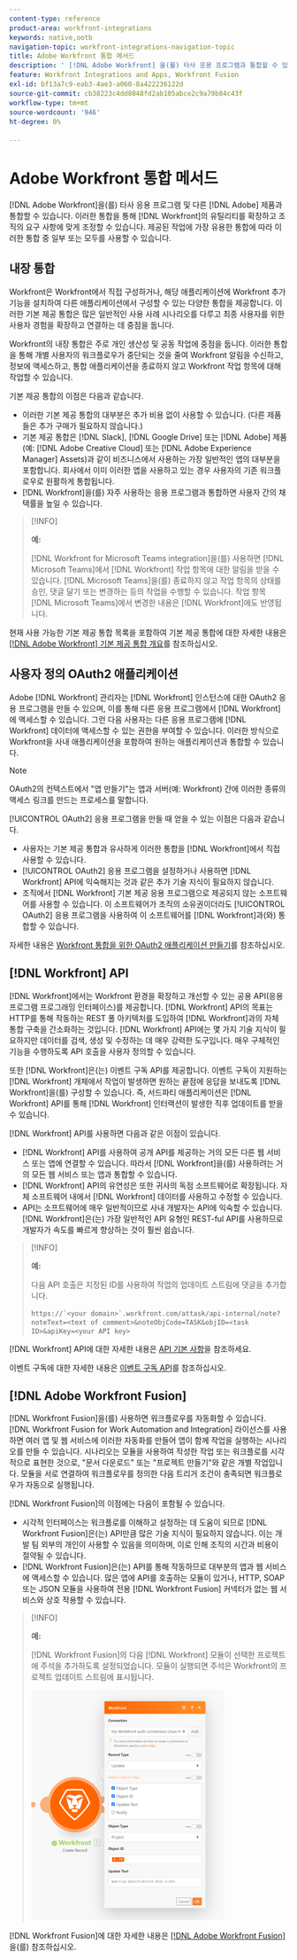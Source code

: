 ```yaml
---
content-type: reference
product-area: workfront-integrations
keywords: native,ootb
navigation-topic: workfront-integrations-navigation-topic
title: Adobe Workfront 통합 메서드
description: ' [!DNL Adobe Workfront] 을(를) 타사 응용 프로그램과 통합할 수 있습니다. 이러한 통합을 통해  [!DNL Workfront] 의 유틸리티를 확장하고 조직의 요구 사항에 맞게 조정할 수 있습니다. 제공된 작업에 가장 유용한 통합에 따라 이러한 통합 중 일부 또는 모두를 사용할 수 있습니다.'
feature: Workfront Integrations and Apps, Workfront Fusion
exl-id: bf13a7c9-eab3-4ae3-a060-8a422236122d
source-git-commit: cb38223c4dd8048fd2ab105abce2c9a79b84c43f
workflow-type: tm+mt
source-wordcount: '946'
ht-degree: 0%

---
```


# Adobe Workfront 통합 메서드

[!DNL Adobe Workfront]을(를) 타사 응용 프로그램 및 다른 [!DNL Adobe] 제품과 통합할 수 있습니다. 이러한 통합을 통해 [!DNL Workfront]의 유틸리티를 확장하고 조직의 요구 사항에 맞게 조정할 수 있습니다. 제공된 작업에 가장 유용한 통합에 따라 이러한 통합 중 일부 또는 모두를 사용할 수 있습니다.

## 내장 통합

Workfront은 Workfront에서 직접 구성하거나, 해당 애플리케이션에 Workfront 추가 기능을 설치하여 다른 애플리케이션에서 구성할 수 있는 다양한 통합을 제공합니다. 이러한 기본 제공 통합은 많은 일반적인 사용 사례 시나리오를 다루고 최종 사용자를 위한 사용자 경험을 확장하고 연결하는 데 중점을 둡니다.

Workfront의 내장 통합은 주로 개인 생산성 및 공동 작업에 중점을 둡니다. 이러한 통합을 통해 개별 사용자의 워크플로우가 중단되는 것을 줄여 Workfront 알림을 수신하고, 정보에 액세스하고, 통합 애플리케이션을 종료하지 않고 Workfront 작업 항목에 대해 작업할 수 있습니다.

기본 제공 통합의 이점은 다음과 같습니다.

* 이러한 기본 제공 통합의 대부분은 추가 비용 없이 사용할 수 있습니다. (다른 제품들은 추가 구매가 필요하지 않습니다.)
* 기본 제공 통합은 [!DNL Slack], [!DNL Google Drive] 또는 [!DNL Adobe] 제품(예: [!DNL Adobe Creative Cloud] 또는 [!DNL Adobe Experience Manager] Assets)과 같이 비즈니스에서 사용하는 가장 일반적인 앱의 대부분을 포함합니다. 회사에서 이미 이러한 앱을 사용하고 있는 경우 사용자의 기존 워크플로우로 원활하게 통합됩니다.
* [!DNL Workfront]을(를) 자주 사용하는 응용 프로그램과 통합하면 사용자 간의 채택률을 높일 수 있습니다.

>[!INFO]
>
>**예:**
>
>[!DNL Workfront for Microsoft Teams integration]을(를) 사용하면 [!DNL Microsoft Teams]에서 [!DNL Workfront] 작업 항목에 대한 알림을 받을 수 있습니다. [!DNL Microsoft Teams]을(를) 종료하지 않고 작업 항목의 상태를 승인, 댓글 달기 또는 변경하는 등의 작업을 수행할 수 있습니다. 작업 항목 [!DNL Microsoft Teams]에서 변경한 내용은 [!DNL Workfront]에도 반영됩니다.

현재 사용 가능한 기본 제공 통합 목록을 포함하여 기본 제공 통합에 대한 자세한 내용은 [[!DNL Adobe Workfront] 기본 제공 통합 개요](../workfront-integrations-and-apps/built-in-integrations-non-admin.md)를 참조하십시오.

## 사용자 정의 OAuth2 애플리케이션

Adobe [!DNL Workfront] 관리자는 [!DNL Workfront] 인스턴스에 대한 OAuth2 응용 프로그램을 만들 수 있으며, 이를 통해 다른 응용 프로그램에서 [!DNL Workfront]에 액세스할 수 있습니다. 그런 다음 사용자는 다른 응용 프로그램에 [!DNL Workfront] 데이터에 액세스할 수 있는 권한을 부여할 수 있습니다. 이러한 방식으로 Workfront을 사내 애플리케이션을 포함하여 원하는 애플리케이션과 통합할 수 있습니다.

>[!NOTE]
>
>OAuth2의 컨텍스트에서 &quot;앱 만들기&quot;는 앱과 서버(예: Workfront) 간에 이러한 종류의 액세스 링크를 만드는 프로세스를 말합니다.

[!UICONTROL OAuth2] 응용 프로그램을 만들 때 얻을 수 있는 이점은 다음과 같습니다.

* 사용자는 기본 제공 통합과 유사하게 이러한 통합을 [!DNL Workfront]에서 직접 사용할 수 있습니다.
* [!UICONTROL OAuth2] 응용 프로그램을 설정하거나 사용하면 [!DNL Workfront] API에 익숙해지는 것과 같은 추가 기술 지식이 필요하지 않습니다.
* 조직에서 [!DNL Workfront] 기본 제공 응용 프로그램으로 제공되지 않는 소프트웨어를 사용할 수 있습니다. 이 소프트웨어가 조직의 소유권이더라도 [!UICONTROL OAuth2] 응용 프로그램을 사용하여 이 소프트웨어를 [!DNL Workfront]과(와) 통합할 수 있습니다.

자세한 내용은 [Workfront 통합을 위한 OAuth2 애플리케이션 만들기](../administration-and-setup/configure-integrations/create-oauth-application.md)를 참조하십시오.

## [!DNL Workfront] API

[!DNL Workfront]에서는 Workfront 환경을 확장하고 개선할 수 있는 공용 API(응용 프로그램 프로그래밍 인터페이스)를 제공합니다. [!DNL Workfront] API의 목표는 HTTP를 통해 작동하는 REST 풀 아키텍처를 도입하여 [!DNL Workfront]과의 자체 통합 구축을 간소화하는 것입니다. [!DNL Workfront] API에는 몇 가지 기술 지식이 필요하지만 데이터를 검색, 생성 및 수정하는 데 매우 강력한 도구입니다. 매우 구체적인 기능을 수행하도록 API 호출을 사용자 정의할 수 있습니다.

또한 [!DNL Workfront]은(는) 이벤트 구독 API를 제공합니다. 이벤트 구독이 지원하는 [!DNL Workfront] 개체에서 작업이 발생하면 원하는 끝점에 응답을 보내도록 [!DNL Workfront]을(를) 구성할 수 있습니다. 즉, 서드파티 애플리케이션은 [!DNL Workfront] API를 통해 [!DNL Workfront] 인터랙션이 발생한 직후 업데이트를 받을 수 있습니다.

[!DNL Workfront] API를 사용하면 다음과 같은 이점이 있습니다.

* [!DNL Workfront] API를 사용하여 공개 API를 제공하는 거의 모든 다른 웹 서비스 또는 앱에 연결할 수 있습니다. 따라서 [!DNL Workfront]을(를) 사용하려는 거의 모든 웹 서비스 또는 앱과 통합할 수 있습니다.
* [!DNL Workfront] API의 유연성은 또한 귀사의 독점 소프트웨어로 확장됩니다. 자체 소프트웨어 내에서 [!DNL Workfront] 데이터를 사용하고 수정할 수 있습니다.
* API는 소프트웨어에 매우 일반적이므로 사내 개발자는 API에 익숙할 수 있습니다. [!DNL Workfront]은(는) 가장 일반적인 API 유형인 REST-ful API를 사용하므로 개발자가 속도를 빠르게 향상하는 것이 훨씬 쉽습니다.

>[!INFO]
>
>**예:**
>
>다음 API 호출은 지정된 ID를 사용하여 작업의 업데이트 스트림에 댓글을 추가합니다.
>
>```
>https://`<your domain>`.workfront.com/attask/api-internal/note?noteText=<text of comment>&noteObjCode=TASK&objID=<task ID>&apiKey=<your API key>
>```

[!DNL Workfront] API에 대한 자세한 내용은 [API 기본 사항](../wf-api/general/api-basics.md)을 참조하세요.

이벤트 구독에 대한 자세한 내용은 [이벤트 구독 API](../wf-api/general/event-subs-api.md)를 참조하십시오.

## [!DNL Adobe Workfront Fusion]

[!DNL Workfront Fusion]을(를) 사용하면 워크플로우를 자동화할 수 있습니다. [!DNL Workfront Fusion for Work Automation and Integration] 라이선스를 사용하면 여러 앱 및 웹 서비스에 이러한 자동화를 만들어 앱이 함께 작업을 실행하는 시나리오를 만들 수 있습니다. 시나리오는 모듈을 사용하여 작성한 작업 또는 워크플로를 시각적으로 표현한 것으로, &quot;문서 다운로드&quot; 또는 &quot;프로젝트 만들기&quot;와 같은 개별 작업입니다. 모듈을 서로 연결하여 워크플로우를 정의한 다음 트리거 조건이 충족되면 워크플로우가 자동으로 실행됩니다.

[!DNL Workfront Fusion]의 이점에는 다음이 포함될 수 있습니다.

* 시각적 인터페이스는 워크플로를 이해하고 설정하는 데 도움이 되므로 [!DNL Workfront Fusion]은(는) API만큼 많은 기술 지식이 필요하지 않습니다. 이는 개발 팀 외부의 개인이 사용할 수 있음을 의미하며, 이로 인해 조직의 시간과 비용이 절약될 수 있습니다.
* [!DNL Workfront Fusion]은(는) API를 통해 작동하므로 대부분의 앱과 웹 서비스에 액세스할 수 있습니다. 많은 앱에 API를 호출하는 모듈이 있거나, HTTP, SOAP 또는 JSON 모듈을 사용하여 전용 [!DNL Workfront Fusion] 커넥터가 없는 웹 서비스와 상호 작용할 수 있습니다.

>[!INFO]
>
>**예:**
>
>[!DNL Workfront Fusion]의 다음 [!DNL Workfront] 모듈이 선택한 프로젝트에 주석을 추가하도록 설정되었습니다. 모듈이 실행되면 주석은 Workfront의 프로젝트 업데이트 스트림에 표시됩니다.
>
>![](assets/fusion-example-comment-350x416.png)

[!DNL Workfront Fusion]에 대한 자세한 내용은 [[!DNL Adobe Workfront Fusion]](https://experienceleague.adobe.com/en/docs/workfront-fusion/using/home)을(를) 참조하십시오.
